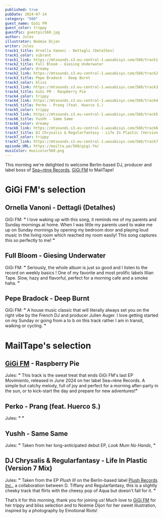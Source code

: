```yaml
---
published: true
pubDate: 2024-07-14
category: "560"
guest_name: GiGi FM
guest_color: trippy
guestPic: guestpic560.jpg
author: Jules
illustrator: Noémie Dijon
writer: Jules
track1_title: Ornella Vanoni - Dettagli (Detalhes)
track1_color: vibrant
track1_link: https://mtsounds.s3.eu-central-1.wasabisys.com/560/track1.mp3
track2_title: Full Bloom - Giesing Underwater
track2_color: dreamy
track2_link: https://mtsounds.s3.eu-central-1.wasabisys.com/560/track2.mp3
track3_title: Pepe Bradock - Deep Burnt
track3_color: bliss
track3_link: https://mtsounds.s3.eu-central-1.wasabisys.com/560/track3.mp3
track4_title: GiGi FM - Raspberry Pie
track4_color: trippy
track4_link: https://mtsounds.s3.eu-central-1.wasabisys.com/560/track4.mp3
track5_title: Perko - Prang (feat. Huerco S.)
track5_color: trippy
track5_link: https://mtsounds.s3.eu-central-1.wasabisys.com/560/track5.mp3
track6_title: Yushh - Same Same
track6_color: dreamy
track6_link: https://mtsounds.s3.eu-central-1.wasabisys.com/560/track6.mp3
track7_title: DJ Chrysalis & Regularfantasy - Life In Plastic (Version 7 Mix)
track7_color: trippy
track7_link: https://mtsounds.s3.eu-central-1.wasabisys.com/560/track7.mp3
episode_URL: https://mailta.pe/560/gigi-fm/
musiColor: musicolor560.png
---
```

This morning we're delighted to welcome Berlin-based DJ, producer and label boss of [Sea~rène Records](https://www.instagram.com/sea.rene_records/), [GiGi FM](https://gigifm.bandcamp.com/) to MailTape!


# GiGi FM's selection



## Ornella Vanoni - Dettagli (Detalhes)



GiGi FM: **"** I love waking up with this song, it reminds me of my parents and Sunday mornings at home. When I was little my parents used to wake me up on Sunday mornings by opening my bedroom door and playing loud music in the living room which reached my room easily! This song captures this so perfectly to me! **"** 



## Full Bloom - Giesing Underwater



GiGi FM: **"** Seriously, the whole album is just so good and I listen to the record on weekly basics ! One of my favorite and most prolific labels Illian Tape. Slow, hazy and flavorful, perfect for a morning cafe and a smoke haha. **"**



## Pepe Bradock - Deep Burnt



GiGi FM: **"** A house music classic that will literally always set you on the right vibe by the French DJ and producer Julien Auger. I love getting started on my Sunday or going from a to b on this track rather I am in transit, walking or cycling.  **"** 



# MailTape's selection



## [GiGi FM](https://gigifm.bandcamp.com/) - Raspberry Pie



Jules: **"** This track is the sweat treat that ends GiGi FM's last EP <i>Movimiento</i>, released in June 2024 on her label Sea~rène Records. A simple but catchy melody, full of joy and perfect for a morning after-party in the sun, or to kick-start the day and prepare for new adventures!**"** 



## Perko - Prang (feat. Huerco S.)



 Jules: **"**  **"** 



## Yushh - Same Same



Jules: **"** Taken from her long-anticipated debut EP, <i>Look Mum No Hands</i>,  **"** 



## DJ Chrysalis & Regularfantasy - Life In Plastic (Version 7 Mix)



 Jules: **"** Taken from the EP <i>Plush III</i> on the Berlin-based label [Plush Records Inc.](https://plushrecordsinc.bandcamp.com/), a collaboration between D. Tiffany and Regularfantasy, this is a slightly cheeky track that flirts with the cheesy pop of Aqua but doesn't fall for it. **"**  



That’s it for this morning, thank you for joining us! Much love to [GiGi FM](https://gigifm.bandcamp.com/) for her trippy and bliss selection and to Noémie Dijon for her sweet illustration, inspired by a photography by Emotional Riots!
